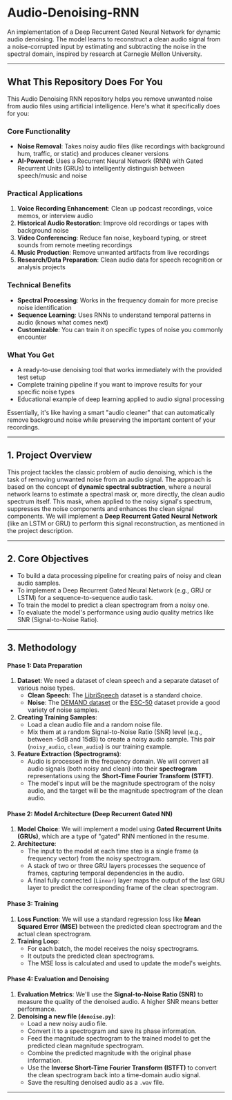 # Audio-Denoising-RNN

An implementation of a Deep Recurrent Gated Neural Network for dynamic audio denoising. The model learns to reconstruct a clean audio signal from a noise-corrupted input by estimating and subtracting the noise in the spectral domain, inspired by research at Carnegie Mellon University.

---

## What This Repository Does For You

This Audio Denoising RNN repository helps you remove unwanted noise from audio files using artificial intelligence. Here's what it specifically does for you:

### Core Functionality
- **Noise Removal**: Takes noisy audio files (like recordings with background hum, traffic, or static) and produces cleaner versions
- **AI-Powered**: Uses a Recurrent Neural Network (RNN) with Gated Recurrent Units (GRUs) to intelligently distinguish between speech/music and noise

### Practical Applications
1. **Voice Recording Enhancement**: Clean up podcast recordings, voice memos, or interview audio
2. **Historical Audio Restoration**: Improve old recordings or tapes with background noise
3. **Video Conferencing**: Reduce fan noise, keyboard typing, or street sounds from remote meeting recordings
4. **Music Production**: Remove unwanted artifacts from live recordings
5. **Research/Data Preparation**: Clean audio data for speech recognition or analysis projects

### Technical Benefits
- **Spectral Processing**: Works in the frequency domain for more precise noise identification
- **Sequence Learning**: Uses RNNs to understand temporal patterns in audio (knows what comes next)
- **Customizable**: You can train it on specific types of noise you commonly encounter

### What You Get
- A ready-to-use denoising tool that works immediately with the provided test setup
- Complete training pipeline if you want to improve results for your specific noise types
- Educational example of deep learning applied to audio signal processing

Essentially, it's like having a smart "audio cleaner" that can automatically remove background noise while preserving the important content of your recordings.

---

## 1. Project Overview

This project tackles the classic problem of audio denoising, which is the task of removing unwanted noise from an audio signal. The approach is based on the concept of **dynamic spectral subtraction**, where a neural network learns to estimate a spectral mask or, more directly, the clean audio spectrum itself. This mask, when applied to the noisy signal's spectrum, suppresses the noise components and enhances the clean signal components. We will implement a **Deep Recurrent Gated Neural Network** (like an LSTM or GRU) to perform this signal reconstruction, as mentioned in the project description.

---

## 2. Core Objectives

-   To build a data processing pipeline for creating pairs of noisy and clean audio samples.
-   To implement a Deep Recurrent Gated Neural Network (e.g., GRU or LSTM) for a sequence-to-sequence audio task.
-   To train the model to predict a clean spectrogram from a noisy one.
-   To evaluate the model's performance using audio quality metrics like SNR (Signal-to-Noise Ratio).

---

## 3. Methodology

#### Phase 1: Data Preparation

1.  **Dataset**: We need a dataset of clean speech and a separate dataset of various noise types.
    -   **Clean Speech**: The [LibriSpeech](https://www.openslr.org/12) dataset is a standard choice.
    -   **Noise**: The [DEMAND dataset](https://zenodo.org/record/1227121) or the [ESC-50](https://github.com/karolpiczak/ESC-50) dataset provide a good variety of noise samples.
2.  **Creating Training Samples**:
    -   Load a clean audio file and a random noise file.
    -   Mix them at a random Signal-to-Noise Ratio (SNR) level (e.g., between -5dB and 15dB) to create a noisy audio sample. This pair (`noisy_audio`, `clean_audio`) is our training example.
3.  **Feature Extraction (Spectrograms)**:
    -   Audio is processed in the frequency domain. We will convert all audio signals (both noisy and clean) into their **spectrogram** representations using the **Short-Time Fourier Transform (STFT)**.
    -   The model's input will be the magnitude spectrogram of the noisy audio, and the target will be the magnitude spectrogram of the clean audio.

#### Phase 2: Model Architecture (Deep Recurrent Gated NN)

1.  **Model Choice**: We will implement a model using **Gated Recurrent Units (GRUs)**, which are a type of "gated" RNN mentioned in the resume.
2.  **Architecture**:
    -   The input to the model at each time step is a single frame (a frequency vector) from the noisy spectrogram.
    -   A stack of two or three GRU layers processes the sequence of frames, capturing temporal dependencies in the audio.
    -   A final fully connected (`Linear`) layer maps the output of the last GRU layer to predict the corresponding frame of the clean spectrogram.

#### Phase 3: Training

1.  **Loss Function**: We will use a standard regression loss like **Mean Squared Error (MSE)** between the predicted clean spectrogram and the actual clean spectrogram.
2.  **Training Loop**:
    -   For each batch, the model receives the noisy spectrograms.
    -   It outputs the predicted clean spectrograms.
    -   The MSE loss is calculated and used to update the model's weights.

#### Phase 4: Evaluation and Denoising

1.  **Evaluation Metrics**: We'll use the **Signal-to-Noise Ratio (SNR)** to measure the quality of the denoised audio. A higher SNR means better performance.
2.  **Denoising a new file (`denoise.py`)**:
    -   Load a new noisy audio file.
    -   Convert it to a spectrogram and save its phase information.
    -   Feed the magnitude spectrogram to the trained model to get the predicted clean magnitude spectrogram.
    -   Combine the predicted magnitude with the original phase information.
    -   Use the **Inverse Short-Time Fourier Transform (ISTFT)** to convert the clean spectrogram back into a time-domain audio signal.
    -   Save the resulting denoised audio as a `.wav` file.

---